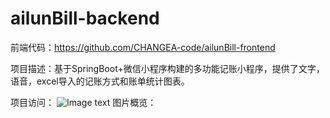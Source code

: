 # ailunBill-backend

前端代码：https://github.com/CHANGEA-code/ailunBill-frontend

项目描述：基于SpringBoot+微信小程序构建的多功能记账小程序，提供了文字，语音，excel导入的记账方式和账单统计图表。

项目访问：
![Image text](https://gitee.com/changa-code/blog-images/raw/master/gh_b295f5afa94c_258.jpg)
图片概览：
